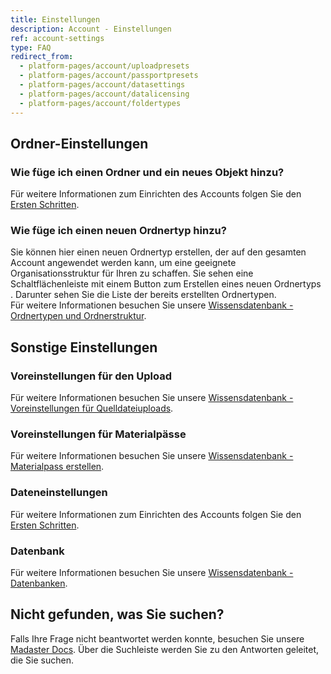 ```yaml
---
title: Einstellungen
description: Account - Einstellungen
ref: account-settings
type: FAQ
redirect_from:
  - platform-pages/account/uploadpresets
  - platform-pages/account/passportpresets
  - platform-pages/account/datasettings
  - platform-pages/account/datalicensing
  - platform-pages/account/foldertypes
---
```


## Ordner-Einstellungen

### Wie füge ich einen Ordner und ein neues Objekt hinzu?
Für weitere Informationen zum Einrichten des Accounts folgen Sie den <a href="/at/de/get-started/set-up-your-account#ordner-erstellen-und-organisieren" target="_blank">Ersten Schritten</a>.

### Wie füge ich einen neuen Ordnertyp hinzu?
Sie können hier einen neuen Ordnertyp erstellen, der auf den gesamten Account angewendet werden kann, um eine geeignete Organisationsstruktur für Ihren zu schaffen. Sie sehen eine Schaltflächenleiste mit einem Button zum Erstellen eines neuen Ordnertyps . Darunter sehen Sie die Liste der bereits erstellten Ordnertypen.
</br>Für weitere Informationen besuchen Sie unsere <a href="/at/de/knowledge-base/folder-types-and-folder-structure.html" target="_blank">Wissensdatenbank - Ordnertypen und Ordnerstruktur</a>.

## Sonstige Einstellungen


### Voreinstellungen für den Upload
Für weitere Informationen besuchen Sie unsere <a href="/at/de/knowledge-base/stay-organized#presets-for-source-file-uploads#voreinstellungen-f%C3%BCr-quelldateiuploads" target="_blank">Wissensdatenbank - Voreinstellungen für Quelldateiuploads</a>.

### Voreinstellungen für Materialpässe
Für weitere Informationen besuchen Sie unsere <a href="/at/de/get-started/create-material-passports" target="_blank">Wissensdatenbank - Materialpass erstellen</a>.

### Dateneinstellungen
Für weitere Informationen zum Einrichten des Accounts folgen Sie den <a href="/at/de/get-started/set-up-your-account#ordner-erstellen-und-organisieren" target="_blank">Ersten Schritten</a>.

### Datenbank
Für weitere Informationen besuchen Sie unsere <a href="/at/de/knowledge-base/databases" target="_blank">Wissensdatenbank - Datenbanken</a>.


## Nicht gefunden, was Sie suchen?
Falls Ihre Frage nicht beantwortet werden konnte, besuchen Sie unsere <a href="/at/de/" target="_blank">Madaster Docs</a>. Über die Suchleiste werden Sie zu den Antworten geleitet, die Sie suchen.  
